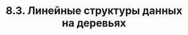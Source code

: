 ---
title: '8.3. Линейные структуры данных на деревьях'
metaTitle: '8.3. Линейные структуры данных на деревьях'
metaDescription: '8.3. Линейные структуры данных на деревьях'
---